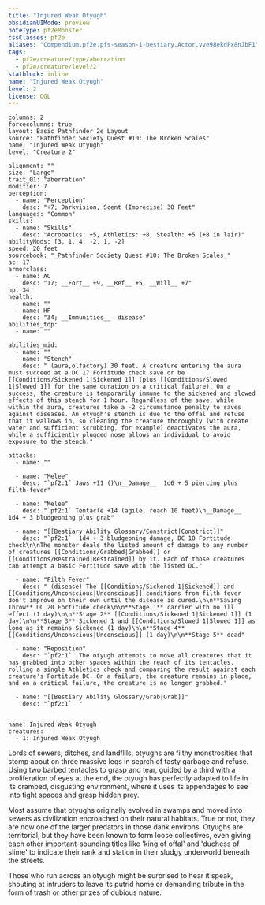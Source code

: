 ```yaml
---
title: "Injured Weak Otyugh"
obsidianUIMode: preview
noteType: pf2eMonster
cssClasses: pf2e
aliases: "Compendium.pf2e.pfs-season-1-bestiary.Actor.vve98ekdPx8nJbF1" 
tags:
  - pf2e/creature/type/aberration
  - pf2e/creature/level/2
statblock: inline
name: "Injured Weak Otyugh"
level: 2
license: OGL
---
```


```statblock
columns: 2
forcecolumns: true
layout: Basic Pathfinder 2e Layout
source: "Pathfinder Society Quest #10: The Broken Scales"
name: "Injured Weak Otyugh"
level: "Creature 2"

alignment: ""
size: "Large"
trait_01: "aberration"
modifier: 7
perception:
  - name: "Perception"
    desc: "+7; Darkvision, Scent (Imprecise) 30 Feet"
languages: "Common"
skills:
  - name: "Skills"
    desc: "Acrobatics: +5, Athletics: +8, Stealth: +5 (+8 in lair)"
abilityMods: [3, 1, 4, -2, 1, -2]
speed: 20 feet
sourcebook: "_Pathfinder Society Quest #10: The Broken Scales_"
ac: 17
armorclass:
  - name: AC
    desc: "17; __Fort__ +9, __Ref__ +5, __Will__ +7"
hp: 34
health:
  - name: ""
  - name: HP
    desc: "34; __Immunities__  disease"
abilities_top:
  - name: ""

abilities_mid:
  - name: ""
  - name: "Stench"
    desc: " (aura,olfactory) 30 feet. A creature entering the aura must succeed at a DC 17 Fortitude check save or be [[Conditions/Sickened 1|Sickened 1]] (plus [[Conditions/Slowed 1|Slowed 1]] for the same duration on a critical failure). On a success, the creature is temporarily immune to the sickened and slowed effects of this stench for 1 hour. Regardless of the save, while within the aura, creatures take a -2 circumstance penalty to saves against diseases. An otyugh's stench is due to the offal and refuse that it wallows in, so cleaning the creature thoroughly (with create water and sufficient scrubbing, for example) deactivates the aura, while a sufficiently plugged nose allows an individual to avoid exposure to the stench."

attacks:
  - name: ""

  - name: "Melee"
    desc: "`pf2:1` Jaws +11 ()\n__Damage__  1d6 + 5 piercing plus filth-fever"

  - name: "Melee"
    desc: "`pf2:1` Tentacle +14 (agile, reach 10 feet)\n__Damage__  1d4 + 3 bludgeoning plus grab"

  - name: "[[Bestiary Ability Glossary/Constrict|Constrict]]"
    desc: "`pf2:1`  1d4 + 3 bludgeoning damage, DC 18 Fortitude check\n\nThe monster deals the listed amount of damage to any number of creatures [[Conditions/Grabbed|Grabbed]] or [[Conditions/Restrained|Restrained]] by it. Each of those creatures can attempt a basic Fortitude save with the listed DC."

  - name: "Filth Fever"
    desc: " (disease) The [[Conditions/Sickened 1|Sickened]] and [[Conditions/Unconscious|Unconscious]] conditions from filth fever don't improve on their own until the disease is cured.\n\n**Saving Throw** DC 20 Fortitude check\n\n**Stage 1** carrier with no ill effect (1 day)\n\n**Stage 2** [[Conditions/Sickened 1|Sickened 1]] (1 day)\n\n**Stage 3** Sickened 1 and [[Conditions/Slowed 1|Slowed 1]] as long as it remains Sickened (1 day)\n\n**Stage 4** [[Conditions/Unconscious|Unconscious]] (1 day)\n\n**Stage 5** dead"

  - name: "Reposition"
    desc: "`pf2:1`  The otyugh attempts to move all creatures that it has grabbed into other spaces within the reach of its tentacles, rolling a single Athletics check and comparing the result against each creature's Fortitude DC. On a failure, the creature remains in place, and on a critical failure, the creature is no longer grabbed."

  - name: "[[Bestiary Ability Glossary/Grab|Grab]]"
    desc: "`pf2:1`  "
 
```

```encounter-table
name: Injured Weak Otyugh
creatures:
  - 1: Injured Weak Otyugh
```



Lords of sewers, ditches, and landfllls, otyughs are filthy monstrosities that stomp about on three massive legs in search of tasty garbage and refuse. Using two barbed tentacles to grasp and tear, guided by a third with a proliferation of eyes at the end, the otyugh has perfectly adapted to life in its cramped, disgusting environment, where it uses its appendages to see into tight spaces and grasp hidden prey.

Most assume that otyughs originally evolved in swamps and moved into sewers as civilization encroached on their natural habitats. True or not, they are now one of the larger predators in those dank environs. Otyughs are territorial, but they have been known to form loose collectives, even giving each other important-sounding titles like 'king of offal' and 'duchess of slime' to indicate their rank and station in their sludgy underworld beneath the streets.

Those who run across an otyugh might be surprised to hear it speak, shouting at intruders to leave its putrid home or demanding tribute in the form of trash or other prizes of dubious nature.
